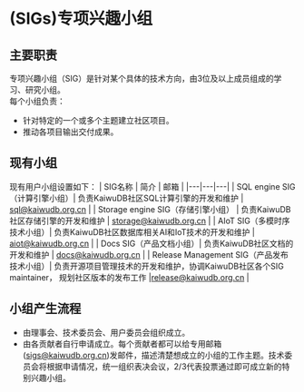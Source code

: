 # (SIGs)专项兴趣小组

## **主要职责**

专项兴趣小组（SIG）是针对某个具体的技术方向，由3位及以上成员组成的学习、研究小组。
<br>每个小组负责：
- 针对特定的一个或多个主题建立社区项目。
- 推动各项目输出交付成果。

## **现有小组**

现有用户小组设置如下：
|   SIG名称  |   简介  |  邮箱  |
|---|---|---|
| SQL engine SIG（计算引擎小组）| 负责KaiwuDB社区SQL计算引擎的开发和维护  | sql@kaiwudb.org.cn  |
| Storage engine SIG（存储引擎小组）  | 负责KaiwuDB社区存储引擎的开发和维护  | storage@kaiwudb.org.cn  |
| AIoT SIG（多模时序技术小组）| 负责KaiwuDB社区数据库相关AI和IoT技术的开发和维护  | aiot@kaiwudb.org.cn  |
| Docs SIG（产品文档小组）| 负责KaiwuDB社区文档的开发和维护  | docs@kaiwudb.org.cn  |
| Release Management SIG（产品发布技术小组）| 负责开源项目管理技术的开发和维护，协调KaiwuDB社区各个SIG maintainer， 规划社区版本的发布工作  |release@kaiwudb.org.cn  |
## **小组产生流程**

- 由理事会、技术委员会、用户委员会组织成立。
- 由各贡献者自行申请成立。每个贡献者都可以给专用邮箱(sigs@kaiwudb.org.cn)发邮件，描述清楚想成立的小组的工作主题。技术委员会将根据申请情况，统一组织表决会议，2/3代表投票通过即可成立新的特别兴趣小组。